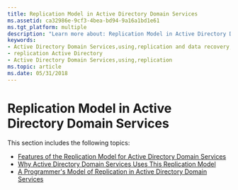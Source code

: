 ```yaml
---
title: Replication Model in Active Directory Domain Services
ms.assetid: ca32986e-9cf3-4bea-bd94-9a16a1bd1e61
ms.tgt_platform: multiple
description: "Learn more about: Replication Model in Active Directory Domain Services"
keywords:
- Active Directory Domain Services,using,replication and data recovery,replication model
- replication Active Directory
- Active Directory Domain Services,using,replication
ms.topic: article
ms.date: 05/31/2018
---
```


# Replication Model in Active Directory Domain Services

This section includes the following topics:

-   [Features of the Replication Model for Active Directory Domain Services](features-of-the-replication-model-for-active-directory-domain-services.md)
-   [Why Active Directory Domain Services Uses This Replication Model](why-active-directory-domain-services-uses-this-replication-model.md)
-   [A Programmer's Model of Replication in Active Directory Domain Services](a-programmerampaposs-model-of-replication-in-active-directory-domain-services.md)

 

 




